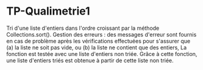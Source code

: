 # TP-Qualimetrie1
Tri d'une liste d'entiers dans l'ordre croissant par la méthode Collections.sort().
Gestion des erreurs : des messages d'erreur sont fournis en cas de problème après les vérifications effectuées pour s'assurer que (a) la liste ne  soit pas vide, ou (b) la liste ne contient que des entiers,
La fonction est testée avec une liste d'entiers non triée.
Grâce à cette fonction, une liste d'entiers triés est obtenue à partir de cette liste non triée.
